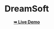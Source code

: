<div align="center">
 <h1 align="center">DreamSoft</h1>
 
 <a href="https://c0dewithlokesh.github.io/DreamSoft-clone/"><strong>➥ Live Demo</strong></a>
 </div>
